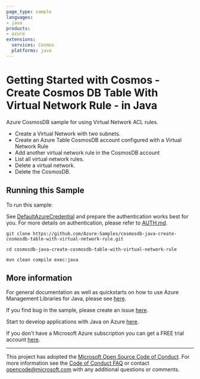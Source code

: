 ```yaml
---
page_type: sample
languages:
- java
products:
- azure
extensions:
  services: Cosmos
  platforms: java
---
```


# Getting Started with Cosmos - Create Cosmos DB Table With Virtual Network Rule - in Java #


  Azure CosmosDB sample for using Virtual Network ACL rules.
   - Create a Virtual Network with two subnets.
   - Create an Azure Table CosmosDB account configured with a Virtual Network Rule
   - Add another virtual network rule in the CosmosDB account
   - List all virtual network rules.
   - Delete a virtual network.
   - Delete the CosmosDB.
 

## Running this Sample ##

To run this sample:

See [DefaultAzureCredential](https://github.com/Azure/azure-sdk-for-java/tree/main/sdk/identity/azure-identity#defaultazurecredential) and prepare the authentication works best for you. For more details on authentication, please refer to [AUTH.md](https://github.com/Azure/azure-sdk-for-java/blob/main/sdk/resourcemanager/docs/AUTH.md).

    git clone https://github.com/Azure-Samples/cosmosdb-java-create-cosmosdb-table-with-virtual-network-rule.git

    cd cosmosdb-java-create-cosmosdb-table-with-virtual-network-rule

    mvn clean compile exec:java

## More information ##

For general documentation as well as quickstarts on how to use Azure Management Libraries for Java, please see [here](https://aka.ms/azsdk/java/mgmt).

If you find bug in the sample, please create an issue [here](https://github.com/Azure/azure-sdk-for-java/issues).

Start to develop applications with Java on Azure [here](http://azure.com/java).

If you don't have a Microsoft Azure subscription you can get a FREE trial account [here](http://go.microsoft.com/fwlink/?LinkId=330212).

---

This project has adopted the [Microsoft Open Source Code of Conduct](https://opensource.microsoft.com/codeofconduct/). For more information see the [Code of Conduct FAQ](https://opensource.microsoft.com/codeofconduct/faq/) or contact [opencode@microsoft.com](mailto:opencode@microsoft.com) with any additional questions or comments.
